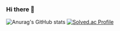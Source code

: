 ### Hi there 👋
![Anurag's GitHub stats](https://github-readme-stats.vercel.app/api?username=golapaduck&show_icons=true&theme=radical)
[![Solved.ac Profile](http://mazassumnida.wtf/api/v2/generate_badge?boj=golapaduck)](https://solved.ac/golapaduck/)

<!--
**golapaduck/golapaduck** is a ✨ _special_ ✨ repository because its `README.md` (this file) appears on your GitHub profile.

Here are some ideas to get you started:

- 🔭 I’m currently working on ...
- 🌱 I’m currently learning ...
- 👯 I’m looking to collaborate on ...
- 🤔 I’m looking for help with ...
- 💬 Ask me about ...
- 📫 How to reach me: ...
- 😄 Pronouns: ...
- ⚡ Fun fact: ...
-->
